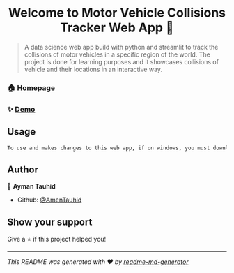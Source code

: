 <h1 align="center">Welcome to Motor Vehicle Collisions Tracker Web App 👋</h1>
<p>
</p>

> A data science web app build with python and streamlit to track the collisions of motor vehicles in a specific region of the world. The project is done for learning purposes and it showcases collisions of vehicle and their locations in an interactive way.

### 🏠 [Homepage](http://localhost:8501/)

### ✨ [Demo](http://localhost:8501/)

## Usage

```sh
To use and makes changes to this web app, if on windows, you must download anaconda first and setup an environment which supports streamlit package, after doing that, run the environment terminal and use the command &#34;streamlit run app.py&#34;. A web page will come up on your default web browser. 
```

## Author

👤 **Ayman Tauhid**

* Github: [@AmenTauhid](https://github.com/AmenTauhid)

## Show your support

Give a ⭐️ if this project helped you!

***
_This README was generated with ❤️ by [readme-md-generator](https://github.com/kefranabg/readme-md-generator)_
